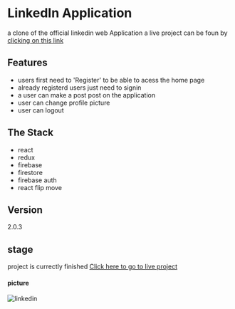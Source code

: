 # LinkedIn Application
a clone of the official linkedin web Application
 a live project can be foun by [clicking on this link](https://linkedin-cloneapp.netlify.app/)
 
## Features
- users first need to 'Register' to be able to acess the home page
- already registerd users just need to signin
- a user can make a post post on the application
- user can change profile picture
- user can logout

## The Stack
- react
- redux
- firebase
- firestore
- firebase auth
- react flip move

## Version
2.0.3

## stage
project is currectly finished
[Click here to go to live project](https://linkedin-cloneapp.netlify.app/)


#### picture
![linkedin](https://user-images.githubusercontent.com/85949974/132680798-56622c90-89f5-42fc-b767-3f77ebdae49d.JPG)

